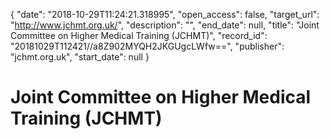 {
  "date": "2018-10-29T11:24:21.318995", 
  "open_access": false, 
  "target_url": "http://www.jchmt.org.uk/", 
  "description": "", 
  "end_date": null, 
  "title": "Joint Committee on Higher Medical Training (JCHMT)", 
  "record_id": "20181029T112421//a8Z902MYQH2JKGUgcLWfw==", 
  "publisher": "jchmt.org.uk", 
  "start_date": null
}

# Joint Committee on Higher Medical Training (JCHMT)

